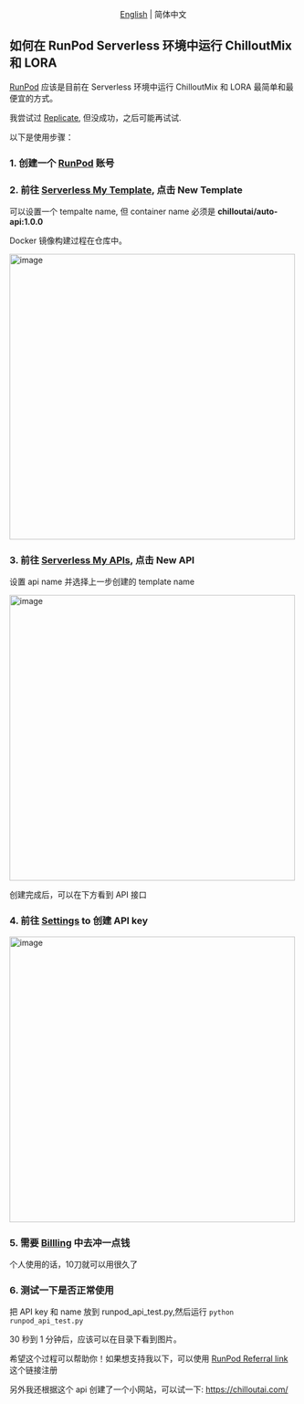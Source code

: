 <p align="center">
  <a href="README.md">English</a>
  | 
  简体中文
</p>


##  如何在 RunPod Serverless 环境中运行 ChilloutMix 和 LORA


[RunPod](https://runpod.io?ref=78g53ap2) 应该是目前在 Serverless 环境中运行 ChilloutMix 和 LORA 最简单和最便宜的方式。


我尝试过 [Replicate](https://replicate.com/), 但没成功，之后可能再试试.

以下是使用步骤：

### 1. 创建一个 [RunPod](https://runpod.io?ref=78g53ap2) 账号

### 2. 前往 [Serverless My Template](https://www.runpod.io/console/serverless/user/templates), 点击 New Template

可以设置一个 tempalte name, 但 container name 必须是 **chilloutai/auto-api:1.0.0**

Docker 镜像构建过程在仓库中。

<img width="500" alt="image" src="https://user-images.githubusercontent.com/95554104/221343335-12bc53fa-cef3-4173-bf14-60fac025d071.png">

### 3. 前往 [Serverless My APIs](https://www.runpod.io/console/serverless/user/apis), 点击 New API

设置 api name 并选择上一步创建的 template name

<img width="500" alt="image" src="https://user-images.githubusercontent.com/95554104/221343564-8d8a7d4a-17ab-4785-982d-17e09d45e563.png">

创建完成后，可以在下方看到 API 接口

### 4. 前往 [Settings](https://www.runpod.io/console/user/settings) to 创建 API key 

<img width="500" alt="image" src="https://user-images.githubusercontent.com/95554104/221343665-39ff47e6-6e0b-478c-96ab-eeaad310f6aa.png">

### 5. 需要 [Billling](https://www.runpod.io/console/user/billing) 中去冲一点钱

个人使用的话，10刀就可以用很久了

### 6. 测试一下是否正常使用

把 API key 和 name 放到 runpod_api_test.py,然后运行 `python runpod_api_test.py`

30 秒到 1 分钟后，应该可以在目录下看到图片。


希望这个过程可以帮助你！如果想支持我以下，可以使用 [RunPod Referral link](https://runpod.io?ref=78g53ap2) 这个链接注册


另外我还根据这个 api 创建了一个小网站，可以试一下: https://chilloutai.com/

